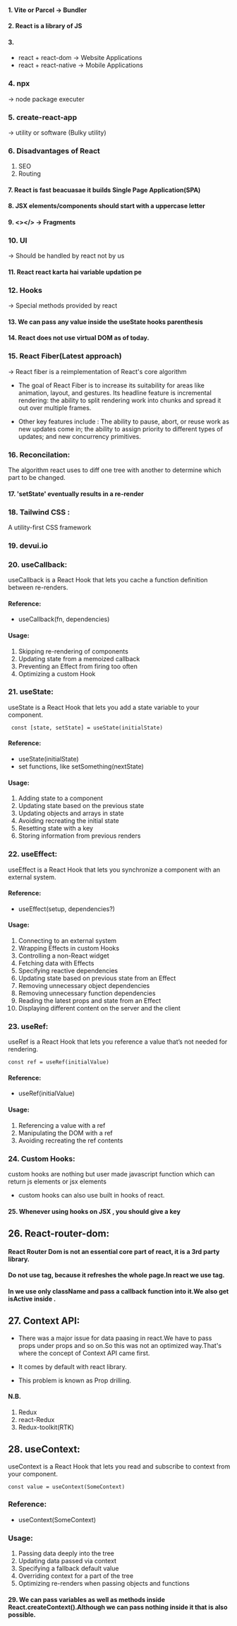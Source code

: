 #### 1. Vite or Parcel -> Bundler

#### 2. React is a library of JS

#### 3. 
 * react + react-dom -> Website Applications
 * react + react-native -> Mobile Applications


### 4. npx 
-> node package executer

### 5. create-react-app 
-> utility or software (Bulky utility)

### 6. Disadvantages of React
1. SEO
2. Routing

#### 7. React is fast beacuasae it builds Single Page Application(SPA)

#### 8. JSX elements/components should start with a uppercase letter

#### 9. <></> -> Fragments

### 10. UI 
-> Should be handled by react not by us

#### 11. React react karta hai variable updation pe

### 12. Hooks 
-> Special methods provided by react 

####  13. We can pass any value inside the useState hooks parenthesis

#### 14. React does not use virtual DOM as of today.

### 15. React Fiber(Latest approach)
-> React fiber is a reimplementation of React's core algorithm

* The goal of React Fiber is to increase its suitability for areas like animation, layout, and gestures. Its headline feature is incremental rendering: the ability to split rendering work into chunks and spread it out over multiple frames.

* Other key features include :
The ability to pause, abort, or reuse work as new updates come in; the ability to assign priority to different types of updates; and new concurrency primitives.

### 16. Reconcilation:
The algorithm react uses to diff one tree with another to determine which part to be changed.

#### 17. 'setState' eventually results in a re-render

### 18. Tailwind CSS : 
A utility-first CSS framework

### 19. devui.io

### 20. useCallback:
useCallback is a React Hook that lets you cache a function definition between re-renders.

#### Reference:
* useCallback(fn, dependencies) 

#### Usage:
1. Skipping re-rendering of components
2. Updating state from a memoized callback
3. Preventing an Effect from firing too often
4. Optimizing a custom Hook

### 21. useState:
useState is a React Hook that lets you add a state variable to your component.

``` const [state, setState] = useState(initialState)```

#### Reference:
* useState(initialState)
* set functions, like setSomething(nextState)

#### Usage:
1. Adding state to a component
2. Updating state based on the previous state
3. Updating objects and arrays in state
4. Avoiding recreating the initial state
5. Resetting state with a key
6. Storing information from previous renders

### 22. useEffect:
useEffect is a React Hook that lets you synchronize a component with an external system.

#### Reference:
* useEffect(setup, dependencies?)

#### Usage:
1. Connecting to an external system
2. Wrapping Effects in custom Hooks
3. Controlling a non-React widget
4. Fetching data with Effects
5. Specifying reactive dependencies
6. Updating state based on previous state from an Effect
7. Removing unnecessary object dependencies
8. Removing unnecessary function dependencies
9. Reading the latest props and state from an Effect
10. Displaying different content on the server and the client

### 23. useRef:
useRef is a React Hook that lets you reference a value that’s not needed for rendering.

``` const ref = useRef(initialValue) ```

#### Reference:
* useRef(initialValue)

#### Usage:
1. Referencing a value with a ref
2. Manipulating the DOM with a ref
3. Avoiding recreating the ref contents

### 24. Custom Hooks:
custom hooks are nothing but user made javascript function which can return js elements or jsx elements

* custom hooks can also use built in hooks of react.

#### 25. Whenever using hooks on JSX , you should give a key

## 26. React-router-dom:

#### React Router Dom is not an essential core part of react, it is a 3rd party library.

#### Do not use <a> tag, because it refreshes the whole page.In react we use <Link> tag.


#### In <Navlink> we use only className and pass a callback function into it.We also get isActive inside <Navlink>.


## 27. Context API:
* There was a major issue for data paasing in react.We have to pass props under props and so on.So this was not an optimized way.That's where the concept of Context API came first.

* It comes by default with react library.

* This problem is known as Prop drilling.

#### N.B.
1. Redux
2. react-Redux
3. Redux-toolkit(RTK)

## 28. useContext:
useContext is a React Hook that lets you read and subscribe to context from your component.

```const value = useContext(SomeContext)```

### Reference:
* useContext(SomeContext)

### Usage:
1. Passing data deeply into the tree
2. Updating data passed via context
3. Specifying a fallback default value
4. Overriding context for a part of the tree
5. Optimizing re-renders when passing objects and functions


#### 29. We can pass variables as well as methods inside React.createContext().Although we can pass nothing inside it that is also possible.